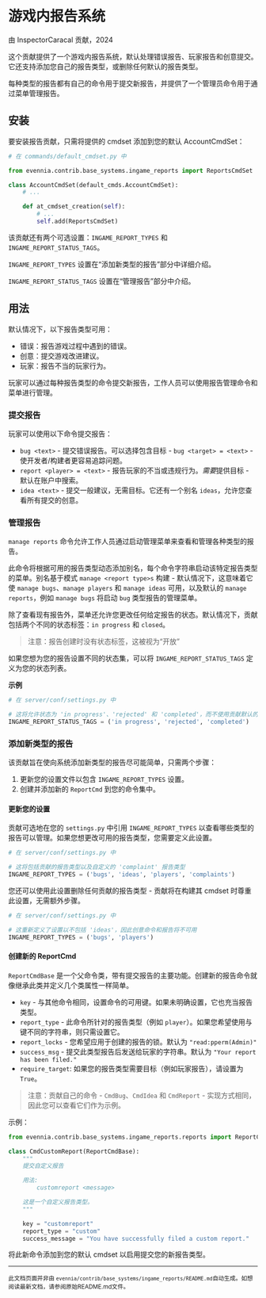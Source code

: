 # 游戏内报告系统

由 InspectorCaracal 贡献，2024

这个贡献提供了一个游戏内报告系统，默认处理错误报告、玩家报告和创意提交。它还支持添加您自己的报告类型，或删除任何默认的报告类型。

每种类型的报告都有自己的命令用于提交新报告，并提供了一个管理员命令用于通过菜单管理报告。

## 安装

要安装报告贡献，只需将提供的 cmdset 添加到您的默认 AccountCmdSet：

```python
# 在 commands/default_cmdset.py 中

from evennia.contrib.base_systems.ingame_reports import ReportsCmdSet

class AccountCmdSet(default_cmds.AccountCmdSet):
    # ...

    def at_cmdset_creation(self):
        # ...
        self.add(ReportsCmdSet)
```

该贡献还有两个可选设置：`INGAME_REPORT_TYPES` 和 `INGAME_REPORT_STATUS_TAGS`。

`INGAME_REPORT_TYPES` 设置在“添加新类型的报告”部分中详细介绍。

`INGAME_REPORT_STATUS_TAGS` 设置在“管理报告”部分中介绍。

## 用法

默认情况下，以下报告类型可用：

* 错误：报告游戏过程中遇到的错误。
* 创意：提交游戏改进建议。
* 玩家：报告不当的玩家行为。

玩家可以通过每种报告类型的命令提交新报告，工作人员可以使用报告管理命令和菜单进行管理。

### 提交报告

玩家可以使用以下命令提交报告：

* `bug <text>` - 提交错误报告。可以选择包含目标 - `bug <target> = <text>` - 使开发者/构建者更容易追踪问题。
* `report <player> = <text>` - 报告玩家的不当或违规行为。*需要*提供目标 - 默认在账户中搜索。
* `idea <text>` - 提交一般建议，无需目标。它还有一个别名 `ideas`，允许您查看所有提交的创意。

### 管理报告

`manage reports` 命令允许工作人员通过启动管理菜单来查看和管理各种类型的报告。

此命令将根据可用的报告类型动态添加别名，每个命令字符串启动该特定报告类型的菜单。别名基于模式 `manage <report type>s` 构建 - 默认情况下，这意味着它使 `manage bugs`、`manage players` 和 `manage ideas` 可用，以及默认的 `manage reports`，例如 `manage bugs` 将启动 `bug` 类型报告的管理菜单。

除了查看现有报告外，菜单还允许您更改任何给定报告的状态。默认情况下，贡献包括两个不同的状态标签：`in progress` 和 `closed`。

> 注意：报告创建时没有状态标签，这被视为“开放”

如果您想为您的报告设置不同的状态集，可以将 `INGAME_REPORT_STATUS_TAGS` 定义为您的状态列表。

**示例**

```python
# 在 server/conf/settings.py 中

# 这将允许状态为 'in progress'、'rejected' 和 'completed'，而不使用贡献默认的 'closed'
INGAME_REPORT_STATUS_TAGS = ('in progress', 'rejected', 'completed')
```

### 添加新类型的报告

该贡献旨在使向系统添加新类型的报告尽可能简单，只需两个步骤：

1. 更新您的设置文件以包含 `INGAME_REPORT_TYPES` 设置。
2. 创建并添加新的 `ReportCmd` 到您的命令集中。

#### 更新您的设置

贡献可选地在您的 `settings.py` 中引用 `INGAME_REPORT_TYPES` 以查看哪些类型的报告可以管理。如果您想更改可用的报告类型，您需要定义此设置。

```python
# 在 server/conf/settings.py 中

# 这将包括贡献的报告类型以及自定义的 'complaint' 报告类型
INGAME_REPORT_TYPES = ('bugs', 'ideas', 'players', 'complaints')
```

您还可以使用此设置删除任何贡献的报告类型 - 贡献将在构建其 cmdset 时尊重此设置，无需额外步骤。

```python
# 在 server/conf/settings.py 中

# 这重新定义了设置以不包括 'ideas'，因此创意命令和报告将不可用
INGAME_REPORT_TYPES = ('bugs', 'players')
```

#### 创建新的 ReportCmd

`ReportCmdBase` 是一个父命令类，带有提交报告的主要功能。创建新的报告命令就像继承此类并定义几个类属性一样简单。

* `key` - 与其他命令相同，设置命令的可用键。如果未明确设置，它也充当报告类型。
* `report_type` - 此命令所针对的报告类型（例如 `player`）。如果您希望使用与键不同的字符串，则只需设置它。
* `report_locks` - 您希望应用于创建的报告的锁。默认为 `"read:pperm(Admin)"`
* `success_msg` - 提交此类型报告后发送给玩家的字符串。默认为 `"Your report has been filed."`
* `require_target`: 如果您的报告类型需要目标（例如玩家报告），请设置为 `True`。

> 注意：贡献自己的命令 - `CmdBug`、`CmdIdea` 和 `CmdReport` - 实现方式相同，因此您可以查看它们作为示例。

示例：

```python
from evennia.contrib.base_systems.ingame_reports.reports import ReportCmdBase

class CmdCustomReport(ReportCmdBase):
    """
    提交自定义报告

    用法:
        customreport <message>

    这是一个自定义报告类型。
    """

    key = "customreport"
    report_type = "custom"
    success_message = "You have successfully filed a custom report."
```

将此新命令添加到您的默认 cmdset 以启用提交您的新报告类型。


----

<small>此文档页面并非由 `evennia/contrib/base_systems/ingame_reports/README.md`自动生成。如想阅读最新文档，请参阅原始README.md文件。</small>
